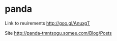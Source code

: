 panda
=====

Link to reuirements http://goo.gl/AnuxgT

Site http://panda-tmntsogu.somee.com/Blog/Posts
